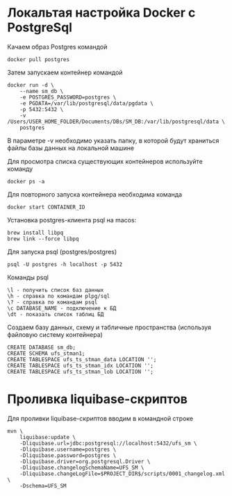 ﻿# Локальтая настройка Docker с PostgreSql

Качаем образ Postgres командой

```shell script
docker pull postgres
```

Затем запускаем контейнер командой

```shell script
docker run -d \
    --name sm_db \
    -e POSTGRES_PASSWORD=postgres \
    -e PGDATA=/var/lib/postgresql/data/pgdata \
    -p 5432:5432 \
    -v /Users/USER_HOME_FOLDER/Documents/DBs/SM_DB:/var/lib/postgresql/data \
    postgres
```

В параметре -v необходимо указать папку, в которой будут храниться файлы базы данных на локальной машине

Для просмотра списка существующих контейнеров используйте команду

```shell script
docker ps -a
```

Для повторного запуска контейнера необходима команда

```shell script
docker start CONTAINER_ID
```

Установка postgres-клиента psql на macos:

```shell script
brew install libpq 
brew link --force libpq
```

Для запуска psql (postgres/postgres)

```shell script
psql -U postgres -h localhost -p 5432
```

Команды psql

```shell script
\l - получить список баз данных
\h - справка по командам plpg/sql
\? - справка по командам psql
\c DATABASE_NAME - подключение к БД
\dt - показать список таблиц БД
```

Создаем базу данных, схему и табличные пространства (используя файловую систему контейнера)

```shell script
CREATE DATABASE sm_db;
CREATE SCHEMA ufs_stman1;
CREATE TABLESPACE ufs_ts_stman_data LOCATION '';
CREATE TABLESPACE ufs_ts_stman_idx LOCATION '';
CREATE TABLESPACE ufs_ts_stman_lob LOCATION '';
```

# Проливка liquibase-скриптов

Для проливки liquibase-скриптов вводим в командной строке

```shell script
mvn \
    liquibase:update \
    -Dliquibase.url=jdbc:postgresql://localhost:5432/ufs_sm \
    -Dliquibase.username=postgres \
    -Dliquibase.password=postgres \
    -Dliquibase.driver=org.postgresql.Driver \
    -Dliquibase.changelogSchemaName=UFS_SM \
    -Dliquibase.changeLogFile=$PROJECT_DIR$/scripts/0001_changelog.xml \
    -Dschema=UFS_SM
```
